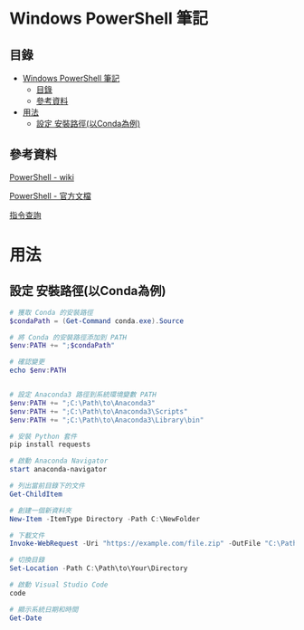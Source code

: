 # Windows PowerShell 筆記

## 目錄

- [Windows PowerShell 筆記](#windows-powershell-筆記)
  - [目錄](#目錄)
  - [參考資料](#參考資料)
- [用法](#用法)
  - [設定 安裝路徑(以Conda為例)](#設定-安裝路徑以conda為例)

## 參考資料

[PowerShell - wiki](https://zh.wikipedia.org/zh-tw/PowerShell)

[PowerShell - 官方文檔](https://learn.microsoft.com/zh-tw/powershell/)

[指令查詢](https://ss64.com/ps/)

# 用法

## 設定 安裝路徑(以Conda為例)

```PowerShell
# 獲取 Conda 的安裝路徑
$condaPath = (Get-Command conda.exe).Source

# 將 Conda 的安裝路徑添加到 PATH
$env:PATH += ";$condaPath"

# 確認變更
echo $env:PATH


# 設定 Anaconda3 路徑到系統環境變數 PATH
$env:PATH += ";C:\Path\to\Anaconda3"
$env:PATH += ";C:\Path\to\Anaconda3\Scripts"
$env:PATH += ";C:\Path\to\Anaconda3\Library\bin"

# 安裝 Python 套件
pip install requests

# 啟動 Anaconda Navigator
start anaconda-navigator

# 列出當前目錄下的文件
Get-ChildItem

# 創建一個新資料夾
New-Item -ItemType Directory -Path C:\NewFolder

# 下載文件
Invoke-WebRequest -Uri "https://example.com/file.zip" -OutFile "C:\Path\to\file.zip"

# 切換目錄
Set-Location -Path C:\Path\to\Your\Directory

# 啟動 Visual Studio Code
code

# 顯示系統日期和時間
Get-Date
```